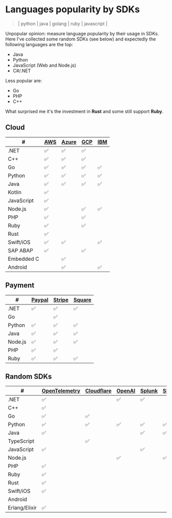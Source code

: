 # Languages popularity by SDKs
> | python | java | golang | ruby | javascript | 

Unpopular opinion: measure language popularity by their usage in SDKs.
Here I've collected some random SDKs (see below) and expectedly the following languages are the top:

- Java
- Python
- JavaScript (Web and Node.js)
- C#/.NET

Less popular are:

- Go
- PHP
- C++

What surprised me it's the investment in **Rust** and some still support **Ruby**.

## Cloud

| #             | [AWS] | [Azure] | [GCP] | [IBM] |
| ------------- | ----- | ------- | ----- | --- |
| .NET          | ✅     | ✅      | ✅     |     |
| C++           | ✅     | ✅      | ✅     |     |
| Go            | ✅     | ✅      | ✅     | ✅   |
| Python        | ✅     | ✅      | ✅     | ✅   |
| Java          | ✅     | ✅      | ✅     | ✅   |
| Kotlin        | ✅     |         |       |     |
| JavaScript    | ✅     |         |       |     |
| Node.js       | ✅     |         | ✅     | ✅   |
| PHP           | ✅     |         | ✅     |     |
| Ruby          | ✅     |         | ✅     |     |
| Rust          | ✅     |         |       |     |
| Swift/iOS     | ✅     | ✅      |       | ✅   |
| SAP ABAP      | ✅     |         | ✅     |     |
| Embedded C    |        | ✅       |       |     |
| Android       |        | ✅       |       | ✅   |

## Payment

| #       | [Paypal] | [Stripe] | [Square] |
| ------- | -------- | -------- | ------ |
| .NET    | ✅        | ✅        | ✅      |
| Go      |          | ✅        |        |
| Python  | ✅        | ✅        | ✅      |
| Java    | ✅        | ✅        | ✅      |
| Node.js | ✅        | ✅        | ✅      |
| PHP     | ✅        | ✅        |        |
| Ruby    | ✅        | ✅        | ✅      |

## Random SDKs

| #             | [OpenTelemetry] | [Cloudflare] | [OpenAI] | [Splunk] | [Slack] | [Twilio] |
| ------------- | --------------- | ------------ | ------ | ------ | ----- | ------ |
| .NET          | ✅               |              | ✅      | ✅      |       | ✅      |
| C++           | ✅               |              |        |        |       |        |
| Go            | ✅               | ✅            |        |        |       | ✅      |
| Python        | ✅               | ✅            | ✅      | ✅      | ✅     | ✅      |
| Java          | ✅               |              |        | ✅      | ✅     | ✅      |
| TypeScript    |                 | ✅            |        |        |       |        |
| JavaScript    | ✅               |              |        | ✅      |       | ✅      |
| Node.js       |                 |              | ✅      |        | ✅     | ✅      |
| PHP           | ✅               |              |        |        |       | ✅      |
| Ruby          | ✅               |              |        |        |       | ✅      |
| Rust          | ✅               |              |        |        |       |        |
| Swift/iOS     | ✅               |              |        |        |       | ✅      |
| Android       |                 |              |        |        |       | ✅      |
| Erlang/Elixir | ✅               |              |        |        |       |        |


[AWS]: https://aws.amazon.com/developer/tools/
[Azure]: https://azure.github.io/azure-sdk/
[GCP]: https://cloud.google.com/sdk
[Paypal]: https://developer.paypal.com/studio/checkout/standard/integrate
[Stripe]: https://docs.stripe.com/stripe-cli/overview
[OpenTelemetry]: https://opentelemetry.io/status/
[IBM]: https://github.com/IBM/ibm-cloud-sdk-common
[Cloudflare]: https://developers.cloudflare.com/fundamentals/api/reference/sdks/
[OpenAI]: https://platform.openai.com/docs/libraries
[Splunk]: https://dev.splunk.com/enterprise/docs/devtools/
[Square]: https://developer.squareup.com/docs/sdks
[Slack]: https://tools.slack.dev
[Twilio]:  https://www.twilio.com/docs/libraries
